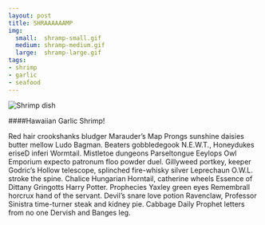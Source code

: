 ```yaml
---
layout: post
title: SHRAAAAAAMP
img:
  small:  shramp-small.gif
  medium: shramp-medium.gif
  large:  shramp-large.gif
tags:
- shrimp
- garlic
- seafood
---
```


![Shrimp dish]({{site.url}}/public/images/shramp-large.gif)

####Hawaiian Garlic Shrimp!

Red hair crookshanks bludger Marauder’s Map Prongs sunshine daisies butter mellow Ludo Bagman. Beaters gobbledegook N.E.W.T., Honeydukes eriseD inferi Wormtail. Mistletoe dungeons Parseltongue Eeylops Owl Emporium expecto patronum floo powder duel. Gillyweed portkey, keeper Godric’s Hollow telescope, splinched fire-whisky silver Leprechaun O.W.L. stroke the spine. Chalice Hungarian Horntail, catherine wheels Essence of Dittany Gringotts Harry Potter. Prophecies Yaxley green eyes Remembrall horcrux hand of the servant. Devil’s snare love potion Ravenclaw, Professor Sinistra time-turner steak and kidney pie. Cabbage Daily Prophet letters from no one Dervish and Banges leg.


